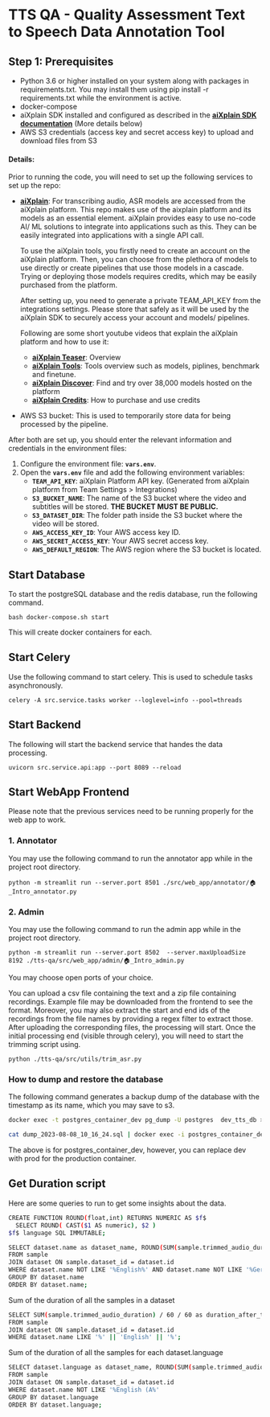 
# TTS QA - Quality Assessment Text to Speech Data Annotation Tool
## **Step 1: Prerequisites**

- Python 3.6 or higher installed on your system along with packages in requirements.txt. You may install them using pip install -r requirements.txt while the environment is active.
- docker-compose
- aiXplain SDK installed and configured as described in the **[aiXplain SDK documentation](https://github.com/aixplain/aiXplain#getting-started)** (More details below)
- AWS S3 credentials (access key and secret access key) to upload and download files from S3

#### Details:
Prior to running the code, you will need to set up the following services to set up the repo:
- **[aiXplain](https://platform.aixplain.com/)**: For transcribing audio, ASR models are accessed from the aiXplain platform. This repo makes use of the aixplain platform and its models as an essential element. aiXplain provides easy to use no-code AI/ ML solutions to integrate into applications such as this. They can be easily integrated into applications with a single API call. 

    To use the aiXplain tools, you firstly need to create an account on the aiXplain platform. Then, you can choose from the plethora of models to use directly or create pipelines that use those models in a cascade. Trying or deploying those models requires credits, which may be easily purchased from the platform. 
    
    After setting up, you need to generate a private TEAM_API_KEY from the integrations settings. Please store that safely as it will be used by the aiXplain SDK to securely access your account and models/ pipelines.
    
    Following are some short youtube videos that explain the aiXplain platform and how to use it:
    * **[aiXplain Teaser](https://www.youtube.com/watch?v=lDIe0kA-DJ8)**: Overview 
    * **[aiXplain Tools](https://www.youtube.com/watch?v=A7MuD8W_Qkw)**: Tools overview such as models, piplines, benchmark and finetune. 
    * **[aiXplain Discover](https://www.youtube.com/watch?v=H6_gmsCE4vM)**: Find and try over 38,000 models hosted on the platform 
    * **[aiXplain Credits](https://www.youtube.com/watch?v=X5EYqXDKb3I)**: How to purchase and use credits

- AWS S3 bucket: This is used to temporarily store data for being processed by the pipeline.

After both are set up, you should enter the relevant information and credentials in the environment files:
1. Configure the environment file: **`vars.env`**.
2. Open the **`vars.env`** file and add the following environment variables:
    - **`TEAM_API_KEY`**: aiXplain Platform API key. (Generated from aiXplain platform from Team Settings > Integrations)
    - **`S3_BUCKET_NAME`**: The name of the S3 bucket where the video and subtitles will be stored. **THE BUCKET MUST BE PUBLIC.**
    - **`S3_DATASET_DIR`**: The folder path inside the S3 bucket where the video will be stored.
    - **`AWS_ACCESS_KEY_ID`**: Your AWS access key ID.
    - **`AWS_SECRET_ACCESS_KEY`**: Your AWS secret access key.
    - **`AWS_DEFAULT_REGION`**: The AWS region where the S3 bucket is located.


## Start Database
To start the postgreSQL database and the redis database, run the following command.
```
bash docker-compose.sh start
```
This will create docker containers for each.

## Start Celery
Use the following command to start celery. This is used to schedule tasks asynchronously.
```
celery -A src.service.tasks worker --loglevel=info --pool=threads
```
## Start Backend
The following will start the backend service that handes the data processing.
```
uvicorn src.service.api:app --port 8089 --reload
```

## Start WebApp Frontend
Please note that the previous services need to be running properly for the web app to work.

### 1. Annotator
You may use the following command to run the annotator app while in the project root directory.
```
python -m streamlit run --server.port 8501 ./src/web_app/annotator/🏠_Intro_annotator.py
```

### 2. Admin
You may use the following command to run the admin app while in the project root directory.

```
python -m streamlit run --server.port 8502  --server.maxUploadSize 8192 ./tts-qa/src/web_app/admin/🏠_Intro_admin.py
```
You may choose open ports of your choice.

You can upload a csv file containing the text and a zip file containing recordings. Example file may be downloaded from the frontend to see the format. Moreover, you may also extract the start and end ids of the recordings from the file names by providing a regex filter to extract those. After uploading the corresponding files, the processing will start. Once the initial processing end (visible through celery), you will need to start the trimming script using.
```
python ./tts-qa/src/utils/trim_asr.py
```


### How to dump and restore the database

The following command generates a backup dump of the database with the timestamp as its name, which you may save to s3.
```bash
docker exec -t postgres_container_dev pg_dump -U postgres  dev_tts_db > dump_`date +%Y-%m-%d"_"%H_%M_%S`.sql

cat dump_2023-08-08_10_16_24.sql | docker exec -i postgres_container_dev  psql -U postgres dev_tts_db
```
The above is for postgres_container_dev, however, you can replace dev with prod for the production container.

## Get Duration script
Here are some queries to run to get some insights about the data.

```bash
CREATE FUNCTION ROUND(float,int) RETURNS NUMERIC AS $f$
  SELECT ROUND( CAST($1 AS numeric), $2 )
$f$ language SQL IMMUTABLE;
```

```bash
SELECT dataset.name as dataset_name, ROUND(SUM(sample.trimmed_audio_duration) / 60, 2)   AS minutes, ROUND(SUM(sample.trimmed_audio_duration) / 3600, 2)   AS hours
FROM sample
JOIN dataset ON sample.dataset_id = dataset.id
WHERE dataset.name NOT LIKE '%English%' AND dataset.name NOT LIKE '%German%'
GROUP BY dataset.name
ORDER BY dataset.name;
```

Sum of the duration of all the samples in a dataset

```bash
SELECT SUM(sample.trimmed_audio_duration) / 60 / 60 as duration_after_trimming
FROM sample
JOIN dataset ON sample.dataset_id = dataset.id
WHERE dataset.name LIKE '%' || 'English' || '%';
```

Sum of the duration of all the samples for each dataset.language

```bash
SELECT dataset.language as dataset_name, ROUND(SUM(sample.trimmed_audio_duration) / 60, 2)   AS minutes, ROUND(SUM(sample.trimmed_audio_duration) / 3600, 2)   AS hours
FROM sample
JOIN dataset ON sample.dataset_id = dataset.id
WHERE dataset.name NOT LIKE '%English (A%'
GROUP BY dataset.language
ORDER BY dataset.language;
```
